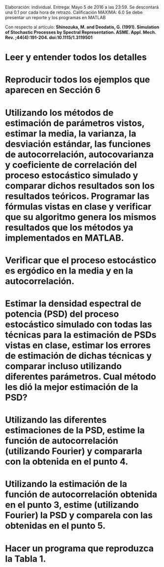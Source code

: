 Elaboración: individual.
Entrega: Mayo 5 de 2016 a las 23:59. Se descontará una 0.1 por cada hora de retrazo.
Calificación MAXIMA: 6.0
Se debe presentar un reporte y los programas en MATLAB

Con respecto al artículo:
**Shinozuka, M. and Deodatis, G. (1991). Simulation of Stochastic Processes by Spectral Representation. ASME. Appl. Mech. Rev. ;44(4):191-204. doi:10.1115/1.3119501**
# Leer y entender todos los detalles
# Reproducir todos los ejemplos que aparecen en Sección 6
# Utilizando los métodos de estimación de parámetros vistos, estimar la media, la varianza, la desviación estándar, las funciones de autocorrelación, autocovarianza y coeficiente de correlación del proceso estocástico simulado y comparar dichos resultados son los resultados teóricos. Programar las fórmulas vistas en clase y verificar que su algoritmo genera los mismos resultados que los métodos ya implementados en MATLAB.
# Verificar que el proceso estocástico es ergódico en la media y en la autocorrelación.
# Estimar la densidad espectral de potencia (PSD) del proceso estocástico simulado con todas las técnicas para la estimación de PSDs vistas en clase, estimar los errores de estimación de dichas técnicas y comparar incluso utilizando diferentes parámetros. Cual método les dió la mejor estimación de la PSD?
# Utilizando las diferentes estimaciones de la PSD, estime la función de autocorrelación (utilizando Fourier) y compararla con la obtenida en el punto 4.
# Utilizando la estimación de la función de autocorrelación obtenida en el punto 3, estime (utilizando Fourier) la PSD y comparela con las obtenidas en el punto 5.
# Hacer un programa que reproduzca la Tabla 1.